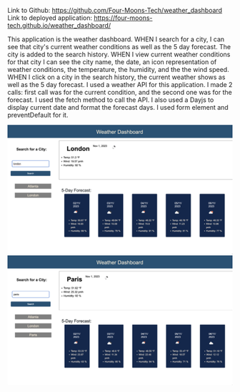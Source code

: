 Link to Github: https://github.com/Four-Moons-Tech/weather_dashboard
Link to deployed application: https://four-moons-tech.github.io/weather_dashboard/

This application is the weather dashboard. 
WHEN I search for a city, I can see that city's current weather conditions as well as the 5 day forecast. The city is added to the search history. WHEN I view current weather conditions for that city I can see the city name, the date, an icon representation of weather conditions, the temperature, the humidity, and the the wind speed.
WHEN I click on a city in the search history, the current weather shows as well as the 5 day forecast. 
I used a weather API for this application. I made 2 calls: first call was for the current condition, and the second one was for the forecast. I used the fetch method to call the API. 
I also used a Dayjs to display current date and format the forecast days. 
I used form element and preventDefault for it. 

![Deployed Application Image 1](<assets/Deployed Application Image 1.png>)
![Deployed Application Image 2](<assets/Deployed Application Image 2.png>)
